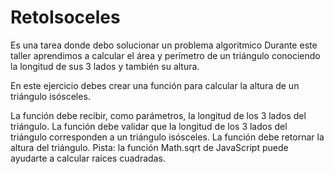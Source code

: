 # RetoIsoceles
Es una tarea donde debo solucionar un problema algoritmico
Durante este taller aprendimos a calcular el área y perímetro de un triángulo conociendo la longitud de sus 3 lados y también su altura.

En este ejercicio debes crear una función para calcular la altura de un triángulo isósceles.

La función debe recibir, como parámetros, la longitud de los 3 lados del triángulo.
La función debe validar que la longitud de los 3 lados del triángulo corresponden a un triángulo isósceles.
La función debe retornar la altura del triángulo.
Pista: la función Math.sqrt de JavaScript puede ayudarte a calcular raíces cuadradas.
